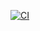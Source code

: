 [![CI](https://github.com/gmahesh-1809/tds-ga-extra/actions/workflows/blank.yml/badge.svg)](https://github.com/gmahesh-1809/tds-ga-extra/actions/workflows/blank.yml)
